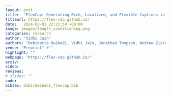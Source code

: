 ```yaml
---
layout: post
title:  "FlexCap: Generating Rich, Localized, and Flexible Captions in Images"
titleurl: https://flex-cap.github.io/
date:   2024-02-01 22:21:59 +00:00
image: images/length_conditioning.png
categories: research
author: "Vidhi Jain"
authors: "Debidatta Dwibedi, Vidhi Jain, Jonathan Tompson, Andrew Zisserman, Yusuf Aytar."
venue: "Preprint" #""
highlight: ""
webpage: "https://flex-cap.github.io/"
arxiv: 
video: 
reviews: 
# slides: ""
code: 
bibtex: bibs/dwibedi_flexcap.bib
---
```

